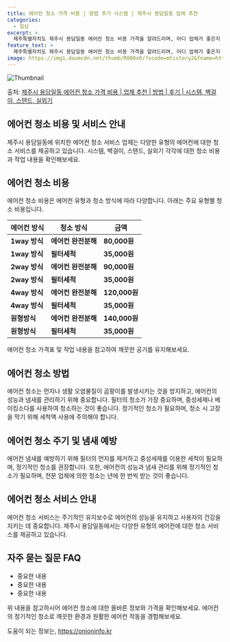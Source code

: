 ```yaml
---
title: 에어컨 청소 가격 비용 | 방법 후기 시스템 | 제주시 용담일동 업체 추천
categories:
  - 일상
excerpt: >
  제주특별자치도 제주시 용담일동 에어컨 청소 비용 가격을 알려드리며, 어디 업체가 좋은지 후기를 통해 알아보겠습니다. 현재 글에서는 시스템, 벽걸이, 스탠드, 실외기 각각에 대해 청소 비용이 나와 있으니 참고하시면 되겠습니다. 에어컨 분해 청소 방법 보기 👈 클릭셀프 에어컨 청소 방법 보기👈 클릭제주시 용담일동 에어컨 청소 비용시스템에어컨 방식클리닝방식금액1way 방식에어컨 완전분해80,000원1way 방식에어컨 필터세척35,000원2way 방식에어컨 완전분해90,000원2way 방식에어컨 필터세척35,000원4way 방식에어컨 완전분해120,000원4way 방식에어컨 필터세척35,000원원형방식에어컨 완전분해140,000원원형방식에어컨 필터세척35,000원에어컨 청소 견적 샘플 보기 👈 클릭에어컨 냄새의..
feature_text: >
  제주특별자치도 제주시 용담일동 에어컨 청소 비용 가격을 알려드리며, 어디 업체가 좋은지 후기를 통해 알아보겠습니다. 현재 글에서는 시스템, 벽걸이, 스탠드, 실외기 각각에 대해 청소 비용이 나와 있으니 참고하시면 되겠습니다. 에어컨 분해 청소 방법 보기 👈 클릭셀프 에어컨 청소 방법 보기👈 클릭제주시 용담일동 에어컨 청소 비용시스템에어컨 방식클리닝방식금액1way 방식에어컨 완전분해80,000원1way 방식에어컨 필터세척35,000원2way 방식에어컨 완전분해90,000원2way 방식에어컨 필터세척35,000원4way 방식에어컨 완전분해120,000원4way 방식에어컨 필터세척35,000원원형방식에어컨 완전분해140,000원원형방식에어컨 필터세척35,000원에어컨 청소 견적 샘플 보기 👈 클릭에어컨 냄새의..
image: https://img1.daumcdn.net/thumb/R800x0/?scode=mtistory2&fname=https%3A%2F%2Fblog.kakaocdn.net%2Fdn%2Fsn06B%2FbtsHylAopkZ%2FxHSKb5H5qZXd47u5xdzG21%2Fimg.webp
---
```


![Thumbnail](https://img1.daumcdn.net/thumb/R800x0/?scode=mtistory2&fname=https%3A%2F%2Fblog.kakaocdn.net%2Fdn%2Fsn06B%2FbtsHylAopkZ%2FxHSKb5H5qZXd47u5xdzG21%2Fimg.webp)

<p>출처: <a href="https://onioninfo.kr/entry/%EC%A0%9C%EC%A3%BC%EC%8B%9C-%EC%9A%A9%EB%8B%B4%EC%9D%BC%EB%8F%99-%EC%97%90%EC%96%B4%EC%BB%A8-%EC%B2%AD%EC%86%8C-%EA%B0%80%EA%B2%A9-%EB%B9%84%EC%9A%A9-%EC%97%85%EC%B2%B4-%EC%B6%94%EC%B2%9C-%EB%B0%A9%EB%B2%95-%ED%9B%84%EA%B8%B0-%EC%8B%9C%EC%8A%A4%ED%85%9C-%EB%B2%BD%EA%B1%B8%EC%9D%B4-%EC%8A%A4%ED%83%A0%EB%93%9C-%EC%8B%A4%EC%99%B8%EA%B8%B0" rel="dofollow">제주시 용담일동 에어컨 청소 가격 비용 | 업체 추천 | 방법 | 후기 | 시스템, 벽걸이, 스탠드, 실외기</a> </p>

## 에어컨 청소 비용 및 서비스 안내

제주시 용담일동에 위치한 에어컨 청소 서비스 업체는 다양한 유형의 에어컨에 대한 청소 서비스를 제공하고 있습니다. 시스템, 벽걸이, 스탠드,
실외기 각각에 대한 청소 비용과 작업 내용을 확인해보세요.

## 에어컨 청소 비용

에어컨 청소 비용은 에어컨 유형과 청소 방식에 따라 다양합니다. 아래는 주요 유형별 청소 비용입니다.

에어컨 방식 | 청소 방식 | 금액  
---|---|---  
**1way 방식** | **에어컨 완전분해** | **80,000원**  
**1way 방식** | **필터세척** | **35,000원**  
**2way 방식** | **에어컨 완전분해** | **90,000원**  
**2way 방식** | **필터세척** | **35,000원**  
**4way 방식** | **에어컨 완전분해** | **120,000원**  
**4way 방식** | **필터세척** | **35,000원**  
**원형방식** | **에어컨 완전분해** | **140,000원**  
**원형방식** | **필터세척** | **35,000원**  
  
에어컨 청소 가격표 및 작업 내용을 참고하여 깨끗한 공기를 유지해보세요.

## 에어컨 청소 방법

에어컨 청소는 먼지나 생활 오염물질이 곰팡이를 발생시키는 것을 방지하고, 에어컨의 성능과 냄새를 관리하기 위해 중요합니다. 필터의 청소가
가장 중요하며, 중성세제나 베이킹소다를 사용하여 청소하는 것이 좋습니다. 정기적인 청소가 필요하며, 청소 시 고장을 막기 위해 세척액 사용에
주의해야 합니다.

## 에어컨 청소 주기 및 냄새 예방

에어컨 냄새를 예방하기 위해 필터의 먼지를 제거하고 중성세제를 이용한 세척이 필요하며, 정기적인 청소를 권장합니다. 또한, 에어컨의 성능과
냄새 관리를 위해 정기적인 청소가 필요하며, 전문 업체에 의한 청소는 년에 한 번씩 받는 것이 좋습니다.

## 에어컨 청소 서비스 안내

에어컨 청소 서비스는 주기적인 유지보수로 에어컨의 성능을 유지하고 사용자의 건강을 지키는 데 중요합니다. 제주시 용담일동에서는 다양한 유형의
에어컨에 대한 청소 서비스를 제공하고 있습니다.

## 자주 묻는 질문 FAQ

  * 중요한 내용
  * 중요한 내용
  * 중요한 내용

위 내용을 참고하시어 에어컨 청소에 대한 올바른 정보와 가격을 확인해보세요. 에어컨의 정기적인 청소로 깨끗한 환경과 원활한 에어컨 작동을
경험해보세요.

 

도움이 되는 정보는, <a href="https://onioninfo.kr" rel="dofollow">https://onioninfo.kr</a>


